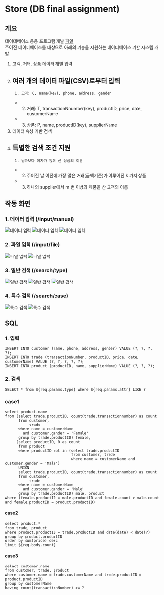 # Store (DB final assignment)

## 개요

데이테베이스 응용 프로그램 개발 [파일](./assignment.pdf)  
주어진 데이터베이스를 대상으로 아래의 기능을 지원하는 데이터베이스 기반 시스템 개발

1. 고객, 거래, 상품 데이터 개별 입력
2. 여러 개의 데이터 파일(CSV)로부터 입력
    -
        1. 고객: C, name(key), phone, address, gender
    -
        2. 거래: T, transactionNnumber(key), productID, price, date, customerName
    -
        3. 상품: P, name, productID(key), supplierName
3. 데이터 속성 기반 검색
4. 특별한 검색 조건 지원
    -
        1. 남자보다 여자가 많이 산 상품의 이름
    -
        2. 주어진 날 이전에 가장 많은 거래(금액기준)가 이루어진 k 가지 상품
    -
        3. 하나의 supplier에서 m 번 이상의 제품을 산 고객의 이름

## 작동 화면

### 1. 데이터 입력 (/input/manual)

![데이터 입력](./img/input_1customer.png)
![데이터 입력](./img/input_2trade.png)
![데이터 입력](./img/input_3product.png)

### 2. 파일 입력 (/input/file)

![파일 입력](./img/file.png)
![파일 입력](./img/file2.png)

### 3. 일반 검색 (/search/type)

![일반 검색](./img/search.png)
![일반 검색](./img/search2.png)
![일반 검색](./img/search3.png)

### 4. 특수 검색 (/search/case)

![특수 검색](./img/case.png)
![특수 검색](./img/case2.png)

## SQL

### 1. 입력

```mysql
INSERT INTO customer (name, phone, address, gender) VALUE (?, ?, ?, ?);
INSERT INTO trade (transactionNumber, productID, price, date, customerName) VALUE (?, ?, ?, ?, ?);
INSERT INTO product (productID, name, supplierName) VALUE (?, ?, ?);
```

### 2. 검색

```mysql
SELECT * from ${req.params.type} where ${req.params.attr} LIKE ?
```

### case1

```mysql
select product.name
from (select trade.productID, count(trade.transactionnumber) as count
      from customer,
           trade
      where name = customerName
        and customer.gender = 'Female'
      group by trade.productID) female,
     (select productID, 0 as count
      from product
      where productID not in (select trade.productID
                              from customer, trade
                              where name = customerName and customer.gender = 'Male')
      UNION
      select trade.productID, count(trade.transactionnumber) as count
      from customer,
           trade
      where name = customerName
        and customer.gender = 'Male'
      group by trade.productID) male, product
where (female.productID = male.productID and female.count > male.count and female.productID = product.productID)
```

#### case2

```mysql
select product.*
from trade, product
where product.productID = trade.productID and date(date) < date(?)
group by product.productID
order by sum(price) desc
limit ${req.body.count}
```

#### case3

```mysql
select customer.name
from customer, trade, product
where customer.name = trade.customerName and trade.productID = product.productID
group by customerName
having count(transactionNumber) >= ?
```